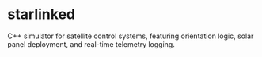 # starlinked
C++ simulator for satellite control systems, featuring orientation logic, solar panel deployment, and real-time telemetry logging.
